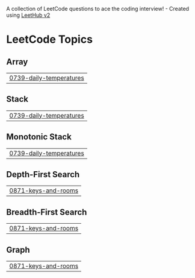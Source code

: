 A collection of LeetCode questions to ace the coding interview! - Created using [LeetHub v2](https://github.com/arunbhardwaj/LeetHub-2.0)
<!---LeetCode Topics Start-->
# LeetCode Topics
## Array
|  |
| ------- |
| [0739-daily-temperatures](https://github.com/cherryiJuice/leet_code/tree/master/0739-daily-temperatures) |
## Stack
|  |
| ------- |
| [0739-daily-temperatures](https://github.com/cherryiJuice/leet_code/tree/master/0739-daily-temperatures) |
## Monotonic Stack
|  |
| ------- |
| [0739-daily-temperatures](https://github.com/cherryiJuice/leet_code/tree/master/0739-daily-temperatures) |
## Depth-First Search
|  |
| ------- |
| [0871-keys-and-rooms](https://github.com/cherryiJuice/leet_code/tree/master/0871-keys-and-rooms) |
## Breadth-First Search
|  |
| ------- |
| [0871-keys-and-rooms](https://github.com/cherryiJuice/leet_code/tree/master/0871-keys-and-rooms) |
## Graph
|  |
| ------- |
| [0871-keys-and-rooms](https://github.com/cherryiJuice/leet_code/tree/master/0871-keys-and-rooms) |
<!---LeetCode Topics End-->